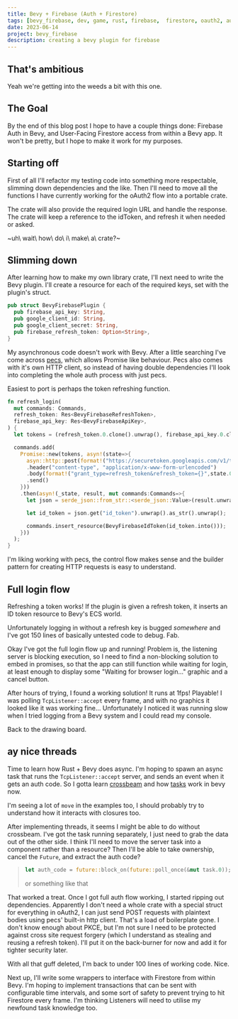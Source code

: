 ```yaml
---
title: Bevy + Firebase (Auth + Firestore)
tags: [bevy_firebase, dev, game, rust, firebase,  firestore, oauth2, auth, bevy]
date: 2023-06-14
project: bevy_firebase
description: creating a bevy plugin for firebase
---
```


## That's ambitious

Yeah we're getting into the weeds a bit with this one.

## The Goal

By the end of this blog post I hope to have a couple things done: Firebase Auth in Bevy, and User-Facing Firestore access from within a Bevy app. It won't be pretty, but I hope to make it work for my purposes.

## Starting off

First of all I'll refactor my testing code into something more respectable, slimming down dependencies and the like. Then I'll need to move all the functions I have currently working for the oAuth2 flow into a portable crate.

The crate will also provide the required login URL and handle the response. The crate will keep a reference to the idToken, and refresh it when needed or asked.

~uh\ wait\ how\ do\ i\ make\ a\ crate?~

## Slimming down

After learning how to make my own library crate, I'll next need to write the Bevy plugin. I'll create a resource for each of the required keys, set with the plugin's struct.

```rs
pub struct BevyFirebasePlugin {
  pub firebase_api_key: String,
  pub google_client_id: String,
  pub google_client_secret: String,
  pub firebase_refresh_token: Option<String>,
}
```

My asynchronous code doesn't work with Bevy. After a little searching I've come across [pecs](https://crates.io/pecs), which allows Promise like behaviour. Pecs also comes with it's own HTTP client, so instead of having double dependencies I'll look into completing the whole auth process with just pecs.

Easiest to port is perhaps the token refreshing function.

```rs
fn refresh_login(
  mut commands: Commands,
  refresh_token: Res<BevyFirebaseRefreshToken>,
  firebase_api_key: Res<BevyFirebaseApiKey>,
) {
  let tokens = (refresh_token.0.clone().unwrap(), firebase_api_key.0.clone());

  commands.add(
    Promise::new(tokens, asyn!(state=>{
      asyn::http::post(format!("https://securetoken.googleapis.com/v1/token?key={}",state.1))
      .header("content-type", "application/x-www-form-urlencoded")
      .body(format!("grant_type=refresh_token&refresh_token={}",state.0))
      .send()
    }))
    .then(asyn!(_state, result, mut commands:Commands=>{
      let json = serde_json::from_str::<serde_json::Value>(result.unwrap().text().unwrap()).unwrap();

      let id_token = json.get("id_token").unwrap().as_str().unwrap();

      commands.insert_resource(BevyFirebaseIdToken(id_token.into()));
    }))
  );
}
```

I'm liking working with pecs, the control flow makes sense and the builder pattern for creating HTTP requests is easy to understand.

## Full login flow

Refreshing a token works! If the plugin is given a refresh token, it inserts an ID token resource to Bevy's ECS world.

Unfortunately logging in without a refresh key is bugged *somewhere* and I've got 150 lines of basically untested code to debug. Fab.

Okay I've got the full login flow up and running! Problem is, the listening server is blocking execution, so I need to find a non-blocking solution to embed in promises, so that the app can still function while waiting for login, at least enough to display some "Waiting for browser login..." graphic and a cancel button.

After hours of trying, I found a working solution! It runs at 1fps! Playable!
I was polling `TcpListener::accept` every frame, and with no graphics it looked like it was working fine... Unfortunately I noticed it was running slow when I tried logging from a Bevy system and I could read my console.

Back to the drawing board.

## ay nice threads

Time to learn how Rust + Bevy does async. I'm hoping to spawn an async task that runs the `TcpListener::accept` server, and sends an event when it gets an auth code. So I gotta learn [crossbeam](https://docs.rs/crossbeam/latest/crossbeam/) and how [tasks](https://docs.rs/bevy/latest/bevy/tasks/index.html) work in bevy now.

I'm seeing a lot of `move` in the examples too, I should probably try to understand how it interacts with closures too.

After implementing threads, it seems I might be able to do without crossbeam. I've got the task running separately, I just need to grab the data out of the other side. I think I'll need to move the server task into a component rather than a resource? Then I'll be able to take ownership, cancel the `Future`, and extract the auth code?

>```rs
>let auth_code = future::block_on(future::poll_once(&mut task.0));
>```
> or something like that

That worked a treat. Once I got full auth flow working, I started ripping out dependencies. Apparently I don't need a whole crate with a special struct for everything in oAuth2, I can just send POST requests with plaintext bodies using pecs' built-in http client. That's a load of boilerplate gone. I don't know enough about PKCE, but I'm not sure I need to be protected against cross site request forgery (which I understand as stealing and reusing a refresh token). I'll put it on the back-burner for now and add it for tighter security later.

With all that guff deleted, I'm back to under 100 lines of working code. Nice.

Next up, I'll write some wrappers to interface with Firestore from within Bevy. I'm hoping to implement transactions that can be sent with configurable time intervals, and some sort of safety to prevent trying to hit Firestore every frame. I'm thinking Listeners will need to utilise my newfound task knowledge too.
